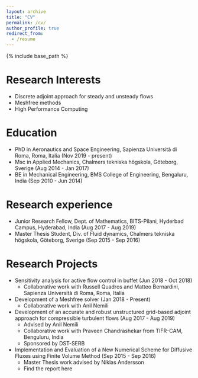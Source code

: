 ```yaml
---
layout: archive
title: "CV"
permalink: /cv/
author_profile: true
redirect_from:
  - /resume
---
```


{% include base_path %}

Research Interests
======
* Discrete adjoint approach for steady and unsteady flows
* Meshfree methods
* High Performance Computing


Education
======
* PhD in Aeronautics and Space Engineering, Sapienza Università di Roma, Roma, Italia (Nov 2019 - present)
* Msc in Applied Mechanics, Chalmers tekniska högskola, Göteborg, Sverige (Aug 2014 - Jan 2017)
* BE in Mechanical Engineering, BMS College of Engineering, Bengaluru, India (Sep 2010 - Jun 2014)


Research experience
======
* Junior Research Fellow, Dept. of Mathematics, BITS-Pilani, Hyderbad Campus, Hyderabad, India (Aug 2017 - Aug 2019)
* Master Thesis Student, Div. of Fluid dynamics, Chalmers tekniska högskola, Göteborg, Sverige (Sep 2015 - Sep 2016)

Research Projects
======
* Sensitivity analysis for active flow control in buffet (Jun 2018 - Oct 2018)
  * Collaborative work with Russell Quadros and Matteo Bernardini, Sapienza Università di Roma, Roma, Italia
* Development of a Meshfree solver (Jan 2018 - Present)
  * Collaborative work with Anil Nemili
* Development of an accurate and robust unstructured grid-based adjoint approach for compressible turbulent flows (Aug 2017 - Aug 2019)
  * Advised by Anil Nemili
  * Collaborative work with Praveen Chandrashekar from TIFR-CAM, Benguluru, India
  * Sponsored by DST-SERB 
* Implementation and Evaluation of a New Numerical Scheme for Diffusive Fluxes using Finite Volume Method (Sep 2015 - Sep 2016)
  * Master Thesis work advised by Niklas Andersson
  * Find the report here
